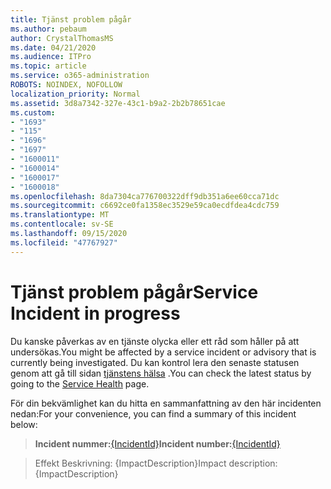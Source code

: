```yaml
---
title: Tjänst problem pågår
ms.author: pebaum
author: CrystalThomasMS
ms.date: 04/21/2020
ms.audience: ITPro
ms.topic: article
ms.service: o365-administration
ROBOTS: NOINDEX, NOFOLLOW
localization_priority: Normal
ms.assetid: 3d8a7342-327e-43c1-b9a2-2b2b78651cae
ms.custom:
- "1693"
- "115"
- "1696"
- "1697"
- "1600011"
- "1600014"
- "1600017"
- "1600018"
ms.openlocfilehash: 8da7304ca776700322dff9db351a6ee60cca71dc
ms.sourcegitcommit: c6692ce0fa1358ec3529e59ca0ecdfdea4cdc759
ms.translationtype: MT
ms.contentlocale: sv-SE
ms.lasthandoff: 09/15/2020
ms.locfileid: "47767927"
---
```

# <a name="service-incident-in-progress"></a><span data-ttu-id="1c1cc-102">Tjänst problem pågår</span><span class="sxs-lookup"><span data-stu-id="1c1cc-102">Service Incident in progress</span></span>

<span data-ttu-id="1c1cc-103">Du kanske påverkas av en tjänste olycka eller ett råd som håller på att undersökas.</span><span class="sxs-lookup"><span data-stu-id="1c1cc-103">You might be affected by a service incident or advisory that is currently being investigated.</span></span> <span data-ttu-id="1c1cc-104">Du kan kontrol lera den senaste statusen genom att gå till sidan [tjänstens hälsa](https://admin.microsoft.com/adminportal/home#/servicehealth) .</span><span class="sxs-lookup"><span data-stu-id="1c1cc-104">You can check the latest status by going to the [Service Health](https://admin.microsoft.com/adminportal/home#/servicehealth) page.</span></span>
  
<span data-ttu-id="1c1cc-105">För din bekvämlighet kan du hitta en sammanfattning av den här incidenten nedan:</span><span class="sxs-lookup"><span data-stu-id="1c1cc-105">For your convenience, you can find a summary of this incident below:</span></span>
  
> <span data-ttu-id="1c1cc-106">**Incident nummer:**[{IncidentId}](https://admin.microsoft.com/adminportal/home#/servicehealth)</span><span class="sxs-lookup"><span data-stu-id="1c1cc-106">**Incident number:**[{IncidentId}](https://admin.microsoft.com/adminportal/home#/servicehealth)</span></span>
 
> <span data-ttu-id="1c1cc-107">Effekt Beskrivning: {ImpactDescription}</span><span class="sxs-lookup"><span data-stu-id="1c1cc-107">Impact description: {ImpactDescription}</span></span>
